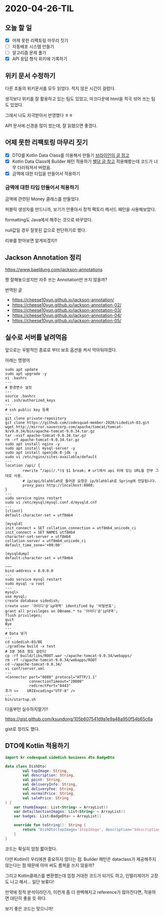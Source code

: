 # 2020-04-26-TIL

## 오늘 할 일

- [x] 어제 못한 리팩토링 마무리 짓기
- [ ] 자동배포 시스템 만들기
- [ ] 알고리즘 문제 풀기
- [x] API 응답 형식 위키에 기록하기

## 위키 문서 수정하기

다른 조들의 위키문서를 모두 읽었다. 적지 않은 시간이 걸렸다.

생각보다 위키를 잘 활용하고 있는 팀도 있었고, 마크다운에 html을 적극 섞어 쓰는 팀도 있었다.

그래서 나도 자극받아서 반영했다 ㅎㅎ

API 문서에 신경을 많이 썼는데, 잘 읽혔으면 좋겠다.

## 어제 못한 리팩토링 마무리 짓기

- [x] DTO를 Kotlin Data Class를 이용해서 만들기
  [브라이언의 글 참고](https://tech.wheejuni.com/2018/03/19/hackathon-kotlin/)
- [x] Kotlin Data Class에 Builder 패턴 적용하기
  [밸덩 글 참고](https://www.baeldung.com/kotlin-builder-pattern)
  적용해봤는데 코드가 너무 더러워져서 버렸음.
- [x] 금액에 대한 타입을 만들어서 적용하기

### 금액에 대한 타입 만들어서 적용하기

금액에 관련된 Money 클래스를 만들었다.

퍼블릭 생성자를 만드니까, 보기가 안좋아서 정적 팩토리 메서드 패턴을 사용해보았다.

formatting도 Java에서 해주는 것으로 바꾸었다.

null값일 경우 잘못된 값으로 판단하기로 했다.

리뷰를 받아보면 알게되겠지!!

## Jackson Annotation 정리

https://www.baeldung.com/jackson-annotations

짱 잘해놓으셨지만 자주 쓰는 Annotation만 쓰지 않을까?

번역된 글

- https://cheese10yun.github.io/jackson-annotation/
- https://cheese10yun.github.io/jackson-annotation-02/
- https://cheese10yun.github.io/jackson-annotation-03/
- https://cheese10yun.github.io/jackson-annotation-04/
- https://cheese10yun.github.io/jackson-annotation-05/

## 실수로 서버를 날려먹음

앞으로는 우발적인 종료로 부터 보호 옵션을 켜서 막아둬야겠다.

아래는 명령어

```shell
sudo apt update
sudo apt upgrade -y
vi .bashrc
---
# 환경변수 설정
---
source .bashrc
vi .ssh/authorized_keys
---
# ssh public key 등록
---
git clone private-repository
git clone https://github.com/codesquad-member-2020/sidedish-03.git
wget http://mirror.navercorp.com/apache/tomcat/tomcat-9/v9.0.34/bin/apache-tomcat-9.0.34.tar.gz
tar -xvzf apache-tomcat-9.0.34.tar.gz
rm -rf apache-tomcat-9.0.34.tar.gz
sudo apt install nginx -y
sudo apt install mysql-server -y
sudo apt install openjdk-8-jdk -y
sudo vi /etc/nginx/sites-available/default
---
location /api/ {
        rewrite ^/api(/.*)$ $1 break; # url에서 api 뒤에 있는 URL을 전부 그대로 사용.
        # ip/api/blahblah로 들어온 요청은 ip/blahblah로 Spring에 전달됩니다.
        proxy_pass http://localhost:8080;
}
---
sudo service nginx restart
sudo vi /etc/mysql/mysql.conf.d/mysqld.cnf
---
[client]
default-character-set = utf8mb4

[mysqld]
init_connect = SET collation_connection = utf8mb4_unicode_ci
init_connect = SET NAMES utf8mb4
character-set-server = utf8mb4
collation-server = utf8mb4_unicode_ci
default_time_zone='+09:00'

[mysqldump]
default-character-set = utf8mb4

~~~
bind-address = 0.0.0.0
---
sudo service mysql restart
sudo mysql -u root
---
mysql> 
use mysql;
create database sidedish;
create user '아이디'@'ip대역' identified by '비밀번호';
grant all privileges on DBname.* to '아이디'@'ip대역';
flush privileges;
quit
Bye
---
# Data 넣기
---
cd sidedish-03/BE
./gradlew build -x test
# 3분 30초 정도 걸린다
cp -rf build/libs/ROOT.war ~/apache-tomcat-9.0.34/webapps/
rm -rf ~/apache-tomcat-9.0.34/webapps/ROOT
cd ~/apache-tomcat-9.0.34/
vi conf/server.xml
---
<Connector port="8080" protocol="HTTP/1.1"
           connectionTimeout="20000"
           redirectPort="8443"
추가 >>    URIEncoding="UTF-8" />
---
bin/startup.sh
```

다음부턴 실수하지말기!!

https://gist.github.com/ksundong/105b607541d9a1e9a48a950f54b65c6a

gist로 정리도 했다.

## DTO에 Kotlin 적용하기

```kotlin
import kr.codesquad.sidedish.business.dto.BadgeDto

data class DishDto(
        val topImage: String,
        val description: String,
        val point: String,
        val deliveryInfo: String,
        val deliveryFee: String,
        val normalPrice: String,
        val salePrice: String
) {
    var thumbImages: List<String> = ArrayList()
    var detailSectionImages: List<String> = ArrayList()
    var badges: List<BadgeDto> = ArrayList()

    override fun toString(): String {
        return "DishDto(topImage='$topImage', description='$description', point='$point', deliveryInfo='$deliveryInfo', deliveryFee='$deliveryFee', normalPrice='$normalPrice', salePrice='$salePrice', thumbImages=$thumbImages, detailSectionImages=$detailSectionImages, badges=$badges)"
    }
}
```

코드는 확실히 엄청 짧아졌다.

다만 Kotlin이 우리에겐 중요하지 않다는 점. Builder 패턴은 dataclass가 제공해주지 않는다는 점 때문에 아마 써도 롬복을 쓰지 않을까?

그리고 Kotlin클래스를 변환했는데 엄청 거대한 코드가 되기도 하고, 인텔리제이가 고장도 나고 해서... 일단 보류다!

만약에 정적 분석이라던가, 이런게 좀 더 완벽해지고 reference가 많아진다면, 적용하면 대단히 좋을 듯 하다.

보기 좋은 코드는 맞으니까!

